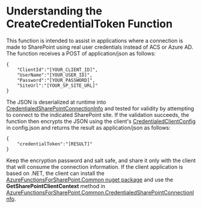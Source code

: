 ﻿# Understanding the CreateCredentialToken Function
This function is intended to assist in applications where a connection is made 
to SharePoint using real user credentials instead of ACS or Azure AD. The function receives a POST
of application/json as follows:
~~~
{
	"ClientId":"[YOUR_CLIENT_ID]",
	"UserName":"[YOUR_USER_ID]",
	"Password":"[YOUR_PASSWORD]",
	"SiteUrl":"[YOUR_SP_SITE_URL]"
}
~~~

The JSON is deserialized at runtime into [CredentialedSharePointConnectionInfo](../api/AzureFunctionsForSharePoint.Common.CredentialedSharePointConnectionInfo.html) and
tested for validity by attempting to connect to the indicated SharePoint site. If the validation succeeds,
the function then encrypts the JSON using the client's [CredentialedClientConfig](../api/AzureFunctionsForSharePoint.Core.CredentialedClientConfig.html) in config.json
and returns the result as application/json as follows:
~~~
{
    "credentialToken":"[RESULT]"
}
~~~

Keep the encryption password and salt safe, and share it only with the client that will 
consume the connection information. If the client application is based on .NET, the client can install
the [AzureFunctionsForSharePoint.Common nuget package](https://www.nuget.org/packages/AzureFunctionsForSharePoint.Common/)
and use the **GetSharePointClientContext** method in 
[AzureFunctionsForSharePoint.Common.CredentialedSharePointConnectionInfo](../api/AzureFunctionsForSharePoint.Common.CredentialedSharePointConnectionInfo.html).




